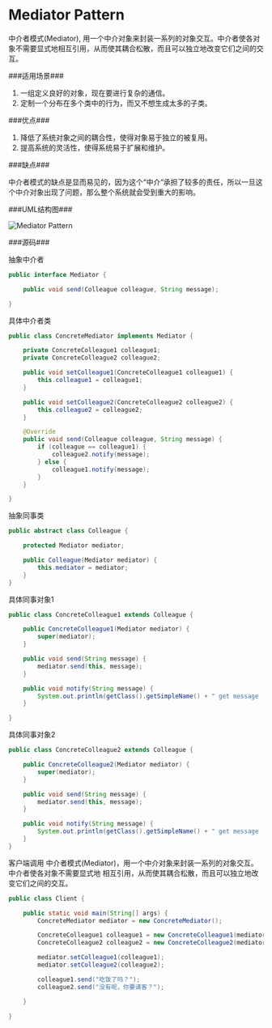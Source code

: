 Mediator Pattern
================

  中介者模式(Mediator), 用一个中介对象来封装一系列的对象交互。中介者使各对象不需要显式地相互引用，从而使其耦合松散，而且可以独立地改变它们之间的交互。

###适用场景###

1. 一组定义良好的对象，现在要进行复杂的通信。
2. 定制一个分布在多个类中的行为，而又不想生成太多的子类。

###优点###

1. 降低了系统对象之间的耦合性，使得对象易于独立的被复用。
2. 提高系统的灵活性，使得系统易于扩展和维护。

###缺点###

  中介者模式的缺点是显而易见的，因为这个“中介“承担了较多的责任，所以一旦这个中介对象出现了问题，那么整个系统就会受到重大的影响。

###UML结构图###

![Mediator Pattern](http://ihongqiqu.com/imgs/post/MediatorPattern.png)

###源码###

抽象中介者

```java
public interface Mediator {

    public void send(Colleague colleague, String message);

}
```

具体中介者类

```java
public class ConcreteMediator implements Mediator {

    private ConcreteColleague1 colleague1;
    private ConcreteColleague2 colleague2;

    public void setColleague1(ConcreteColleague1 colleague1) {
        this.colleague1 = colleague1;
    }

    public void setColleague2(ConcreteColleague2 colleague2) {
        this.colleague2 = colleague2;
    }

    @Override
    public void send(Colleague colleague, String message) {
        if (colleague == colleague1) {
            colleague2.notify(message);
        } else {
            colleague1.notify(message);
        }
    }

}
```

抽象同事类

```java
public abstract class Colleague {

    protected Mediator mediator;

    public Colleague(Mediator mediator) {
        this.mediator = mediator;
    }
}
```

具体同事对象1

```java
public class ConcreteColleague1 extends Colleague {

    public ConcreteColleague1(Mediator mediator) {
        super(mediator);
    }

    public void send(String message) {
        mediator.send(this, message);
    }

    public void notify(String message) {
        System.out.println(getClass().getSimpleName() + " get message : " + message);
    }

}
```

具体同事对象2

```java
public class ConcreteColleague2 extends Colleague {

    public ConcreteColleague2(Mediator mediator) {
        super(mediator);
    }

    public void send(String message) {
        mediator.send(this, message);
    }

    public void notify(String message) {
        System.out.println(getClass().getSimpleName() + " get message : " + message);
    }
}
```

 客户端调用
 中介者模式(Mediator)，用一个中介对象来封装一系列的对象交互。中介者使各对象不需要显式地
相互引用，从而使其耦合松散，而且可以独立地改变它们之间的交互。

```java
public class Client {

    public static void main(String[] args) {
        ConcreteMediator mediator = new ConcreteMediator();

        ConcreteColleague1 colleague1 = new ConcreteColleague1(mediator);
        ConcreteColleague2 colleague2 = new ConcreteColleague2(mediator);

        mediator.setColleague1(colleague1);
        mediator.setColleague2(colleague2);

        colleague1.send("吃饭了吗？");
        colleague2.send("没有呢，你要请客？");

    }

}
```

